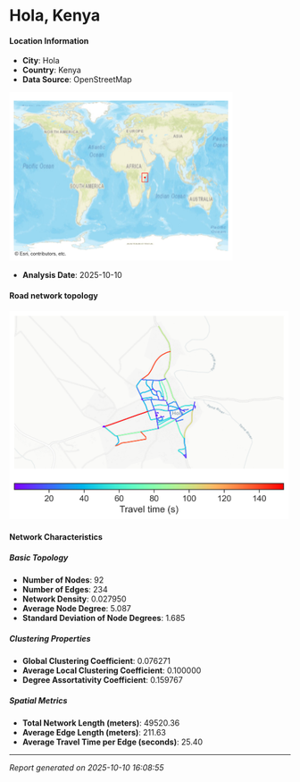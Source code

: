 # Hola, Kenya

#### Location Information

- **City**: Hola
- **Country**: Kenya
- **Data Source**: OpenStreetMap
<img src="Hola_location.png" alt="Hola Location Map" width="400" />

- **Analysis Date**: 2025-10-10

#### Road network topology

<img src="Hola_network_map.png" alt="Hola Road Network Map" width="500"/>

#### Network Characteristics

##### Basic Topology

- **Number of Nodes**: 92
- **Number of Edges**: 234
- **Network Density**: 0.027950
- **Average Node Degree**: 5.087
- **Standard Deviation of Node Degrees**: 1.685

##### Clustering Properties

- **Global Clustering Coefficient**: 0.076271
- **Average Local Clustering Coefficient**: 0.100000
- **Degree Assortativity Coefficient**: 0.159767

##### Spatial Metrics

- **Total Network Length (meters)**: 49520.36
- **Average Edge Length (meters)**: 211.63
- **Average Travel Time per Edge (seconds)**: 25.40

---
*Report generated on 2025-10-10 16:08:55*
